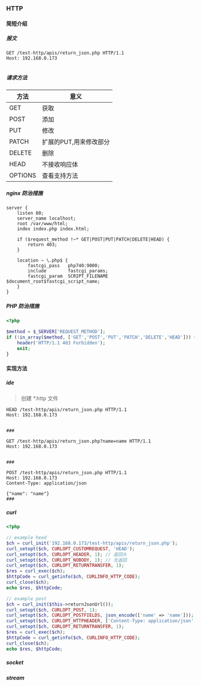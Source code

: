 ### HTTP

#### 简短介绍

##### 报文

```http request
GET /test-http/apis/return_json.php HTTP/1.1
Host: 192.168.0.173


```

##### 请求方法

|方法|意义|
|---|---|
|GET|获取|
|POST|添加|
|PUT|修改|
|PATCH|扩展的PUT,用来修改部分|
|DELETE|删除|
|HEAD|不接收响应体|
|OPTIONS|查看支持方法|

##### nginx 防治措施

```
server {
    listen 80;
    server_name localhost;
    root /var/www/html;
    index index.php index.html;

    if ($request_method !~* GET|POST|PUT|PATCH|DELETE|HEAD) {
        return 403;
    }

    location ~ \.php$ {
        fastcgi_pass   php740:9000;
        include        fastcgi_params;
        fastcgi_param  SCRIPT_FILENAME $document_root$fastcgi_script_name;
    }
}
```

##### PHP 防治措施

```php
<?php

$method = $_SERVER['REQUEST_METHOD'];
if (!in_array($method, ['GET','POST','PUT','PATCH','DELETE','HEAD'])) {
    header('HTTP/1.1 403 Forbidden');
    exit;
}

```

#### 实现方法

##### ide

> 创建 *.http 文件

```http request
HEAD /test-http/apis/return_json.php HTTP/1.1
Host: 192.168.0.173


###

GET /test-http/apis/return_json.php?name=name HTTP/1.1
Host: 192.168.0.173


###

POST /test-http/apis/return_json.php HTTP/1.1
Host: 192.168.0.173
Content-Type: application/json

{"name": "name"}
###
```

##### curl

```php
<?php

// example head
$ch = curl_init('192.168.0.173/test-http/apis/return_json.php');
curl_setopt($ch, CURLOPT_CUSTOMREQUEST, 'HEAD');
curl_setopt($ch, CURLOPT_HEADER, 1); // 返回头
curl_setopt($ch, CURLOPT_NOBODY, 1); // 无返回
curl_setopt($ch, CURLOPT_RETURNTRANSFER, 1);
$res = curl_exec($ch);
$httpCode = curl_getinfo($ch, CURLINFO_HTTP_CODE);
curl_close($ch);
echo $res, $httpCode;

// example post
$ch = curl_init($this->returnJsonUrl());
curl_setopt($ch, CURLOPT_POST, 1);
curl_setopt($ch, CURLOPT_POSTFIELDS, json_encode(['name' => 'name']));
curl_setopt($ch, CURLOPT_HTTPHEADER, ['Content-Type: application/json', 'Authorization: ' . md5(microtime())]);
curl_setopt($ch, CURLOPT_RETURNTRANSFER, 1);
$res = curl_exec($ch);
$httpCode = curl_getinfo($ch, CURLINFO_HTTP_CODE);
curl_close($ch);
echo $res, $httpCode;
```

##### socket



##### stream


